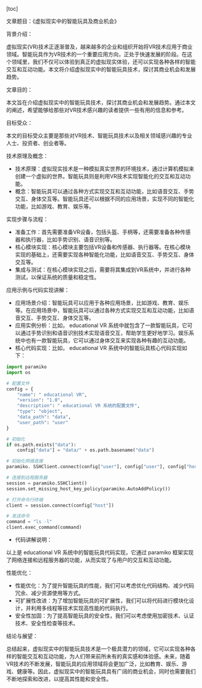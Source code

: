 
[toc]                    
                
                
文章题目：《虚拟现实中的智能玩具及商业机会》

背景介绍：

虚拟现实(VR)技术正逐渐普及，越来越多的企业和组织开始将VR技术应用于商业领域。智能玩具作为VR技术的一个重要应用方向，正处于快速发展的阶段。在这个领域里，我们不仅可以体验到真正的虚拟现实体验，还可以实现各种各样的智能交互和互动功能。本文将介绍虚拟现实中的智能玩具技术，探讨其商业机会和发展趋势。

文章目的：

本文旨在介绍虚拟现实中的智能玩具技术，探讨其商业机会和发展趋势。通过本文的阐述，希望能够给那些对VR技术感兴趣的读者提供一些有用的信息和参考。

目标受众：

本文的目标受众主要是那些对VR技术、智能玩具技术以及相关领域感兴趣的专业人士、投资者、创业者等。

技术原理及概念：

- 技术原理：虚拟现实技术是一种模拟真实世界的环境技术，通过计算机模拟来创建一个虚拟的世界。智能玩具则是利用VR技术实现智能化的交互和互动功能。
- 概念：智能玩具可以通过各种方式实现交互和互动功能，比如语音交互、手势交互、身体交互等。智能玩具还可以根据不同的应用场景，实现不同的智能化功能，比如游戏、教育、娱乐等。

实现步骤与流程：

- 准备工作：首先需要准备VR设备，包括头盔、手柄等，还需要准备各种传感器和执行器，比如手势识别、语音识别等。
- 核心模块实现：核心模块主要包括VR设备和传感器、执行器等。在核心模块实现的基础上，还需要实现各种智能化功能，比如语音交互、手势交互、身体交互等。
- 集成与测试：在核心模块实现之后，需要将其集成到VR系统中，并进行各种测试，以保证系统的质量和稳定性。

应用示例与代码实现讲解：

- 应用场景介绍：智能玩具可以应用于各种应用场景，比如游戏、教育、娱乐等。在应用场景中，智能玩具可以通过各种方式实现交互和互动功能，比如语音交互、手势交互、身体交互等。
- 应用实例分析：比如， educational VR 系统中就包含了一款智能玩具，它可以通过手势识别和语音识别技术实现语音交互，帮助学生更好地学习。娱乐系统中也有一款智能玩具，它可以通过身体交互来实现各种有趣的互动功能。
- 核心代码实现：比如， educational VR 系统中的智能玩具核心代码实现如下：
```python
import paramiko
import os

# 配置文件
config = {
    "name": " educational VR",
    "version": "1.0",
    "description": " educational VR 系统的配置文件",
    "type": "object",
    "data_path": "data",
    "user_path": "user"
}

# 初始化
if os.path.exists("data"):
    config["data"] = "data/" + os.path.basename("data")

# 初始化网络连接
paramiko. SSHClient.connect(config["user"], config["user"], config["host"], timeout=5)

# 连接到远程服务器
session = paramiko.SSHClient()
session.set_missing_host_key_policy(paramiko.AutoAddPolicy())

# 打开命令行终端
client = session.connect(config["host"])

# 发送命令
command = "ls -l"
client.exec_command(command)
```
- 代码讲解说明：

以上是 educational VR 系统中的智能玩具代码实现，它通过 paramiko 框架实现了网络连接和远程服务器的功能，从而实现了与用户的交互和互动功能。

性能优化：

- 性能优化：为了提升智能玩具的性能，我们可以考虑优化代码结构、减少代码冗余、减少资源使用等方式。
- 可扩展性改进：为了增加智能玩具的可扩展性，我们可以将代码进行模块化设计，并利用多线程等技术实现高性能的代码执行。
- 安全性加固：为了提高智能玩具的安全性，我们可以考虑使用加密技术、认证技术、安全性检查等技术。

结论与展望：

总结起来，虚拟现实中的智能玩具技术是一个极具潜力的领域，它可以实现各种各样的智能交互和互动功能，为人们带来前所未有的真实感和体验感。未来，随着VR技术的不断发展，智能玩具的应用领域将会更加广泛，比如教育、娱乐、游戏、健康等。因此，虚拟现实中的智能玩具具有广阔的商业机会，同时也需要我们不断地探索和改进，以提高其性能和安全性。

